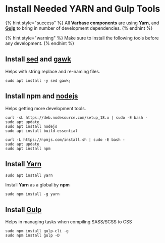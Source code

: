 # Install Needed YARN and Gulp Tools

{% hint style="success" %}
All **Varbase components** are using [**Yarn**](https://yarnpkg.com/), and [**Gulp**](https://gulpjs.com/) to bring in number of development dependencies.
{% endhint %}

{% hint style="warning" %}
Make sure to install the following tools before any development.
{% endhint %}

## **Install** [**sed**](https://www.gnu.org/software/sed/manual/sed.html) **and** [**gawk**](https://www.gnu.org/software/gawk/manual/gawk.html)

Helps with string replace and re-naming files.

```
sudo apt install -y sed gawk;
```

## **Install npm** and [**nodejs**](https://nodejs.org/en/)

Helps getting more development tools.

```
curl -sL https://deb.nodesource.com/setup_18.x | sudo -E bash -
sudo apt update
sudo apt install nodejs
sudo apt install build-essential

curl -L https://npmjs.com/install.sh | sudo -E bash -
sudo apt update
sudo apt install npm
```

## Install [Yarn](https://yarnpkg.com/getting-started)

```
sudo apt install yarn
```

Install **Yarn** as a global by **npm**

```
sudo npm install -g yarn
```

## **Install** [**Gulp**](https://gulpjs.com/)

Helps in managing tasks when compiling SASS/SCSS to CSS

```
sudo npm install gulp-cli -g
sudo npm install gulp -D
```
